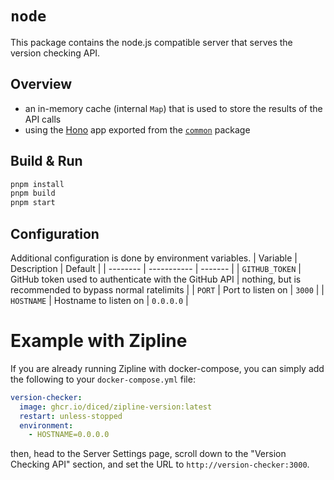 # `node`

This package contains the node.js compatible server that serves the version checking API.

## Overview

- an in-memory cache (internal `Map`) that is used to store the results of the API calls
- using the [Hono](https://hono.dev) app exported from the [`common`](../common) package

## Build & Run

```bash
pnpm install
pnpm build
pnpm start
```

## Configuration

Additional configuration is done by environment variables.
| Variable | Description | Default |
| -------- | ----------- | ------- |
| `GITHUB_TOKEN` | GitHub token used to authenticate with the GitHub API | nothing, but is recommended to bypass normal ratelimits |
| `PORT` | Port to listen on | `3000` |
| `HOSTNAME` | Hostname to listen on | `0.0.0.0` |

# Example with Zipline

If you are already running Zipline with docker-compose, you can simply add the following to your `docker-compose.yml` file:

```yaml
version-checker:
  image: ghcr.io/diced/zipline-version:latest
  restart: unless-stopped
  environment:
    - HOSTNAME=0.0.0.0
```

then, head to the Server Settings page, scroll down to the "Version Checking API" section, and set the URL to `http://version-checker:3000`.


